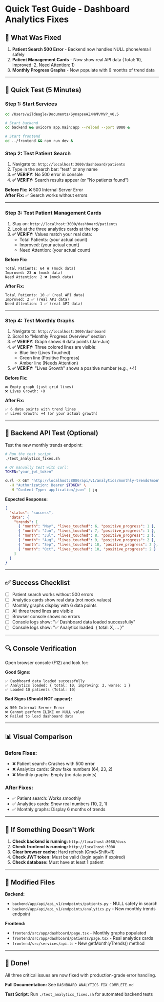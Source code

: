 # Quick Test Guide - Dashboard Analytics Fixes

## 🎯 What Was Fixed

1. **Patient Search 500 Error** - Backend now handles NULL phone/email safely
2. **Patient Management Cards** - Now show real API data (Total: 10, Improved: 2, Need Attention: 1)
3. **Monthly Progress Graphs** - Now populate with 6 months of trend data

---

## 🚀 Quick Test (5 Minutes)

### Step 1: Start Services
```bash
cd /Users/wildeagle/Documents/SynapseAI/MVP/MVP_v0.5

# Start backend
cd backend && uvicorn app.main:app --reload --port 8080 &

# Start frontend
cd ../frontend && npm run dev &
```

### Step 2: Test Patient Search
1. Navigate to: `http://localhost:3000/dashboard/patients`
2. Type in the search bar: "test" or any name
3. **✅ VERIFY:** No 500 error in console
4. **✅ VERIFY:** Search results appear (or "No patients found")

**Before Fix:** ❌ 500 Internal Server Error  
**After Fix:** ✅ Search works without errors

---

### Step 3: Test Patient Management Cards
1. Stay on: `http://localhost:3000/dashboard/patients`
2. Look at the three analytics cards at the top
3. **✅ VERIFY:** Values match your real data:
   - Total Patients: (your actual count)
   - Improved: (your actual count)
   - Need Attention: (your actual count)

**Before Fix:**
```
Total Patients: 64 ❌ (mock data)
Improved: 23 ❌ (mock data)
Need Attention: 2 ❌ (mock data)
```

**After Fix:**
```
Total Patients: 10 ✅ (real API data)
Improved: 2 ✅ (real API data)
Need Attention: 1 ✅ (real API data)
```

---

### Step 4: Test Monthly Graphs
1. Navigate to: `http://localhost:3000/dashboard`
2. Scroll to "Monthly Progress Overview" section
3. **✅ VERIFY:** Graph shows 6 data points (Jan-Jun)
4. **✅ VERIFY:** Three colored lines are visible:
   - Blue line (Lives Touched)
   - Green line (Positive Progress)
   - Amber line (Needs Attention)
5. **✅ VERIFY:** "Lives Growth" shows a positive number (e.g., +4)

**Before Fix:**
```
❌ Empty graph (just grid lines)
❌ Lives Growth: +0
```

**After Fix:**
```
✅ 6 data points with trend lines
✅ Lives Growth: +4 (or your actual growth)
```

---

## 🧪 Backend API Test (Optional)

Test the new monthly trends endpoint:

```bash
# Run the test script
./test_analytics_fixes.sh

# Or manually test with curl:
TOKEN="your_jwt_token"

curl -X GET "http://localhost:8080/api/v1/analytics/monthly-trends?months=6" \
  -H "Authorization: Bearer $TOKEN" \
  -H "Content-Type: application/json" | jq
```

**Expected Response:**
```json
{
  "status": "success",
  "data": {
    "trends": [
      { "month": "May", "lives_touched": 6, "positive_progress": 1 },
      { "month": "Jun", "lives_touched": 7, "positive_progress": 1 },
      { "month": "Jul", "lives_touched": 8, "positive_progress": 2 },
      { "month": "Aug", "lives_touched": 9, "positive_progress": 2 },
      { "month": "Sep", "lives_touched": 10, "positive_progress": 2 },
      { "month": "Oct", "lives_touched": 10, "positive_progress": 2 }
    ]
  }
}
```

---

## ✅ Success Checklist

- [ ] Patient search works without 500 errors
- [ ] Analytics cards show real data (not mock values)
- [ ] Monthly graphs display with 6 data points
- [ ] All three trend lines are visible
- [ ] Browser console shows no errors
- [ ] Console logs show: "✅ Dashboard data loaded successfully"
- [ ] Console logs show: "✅ Analytics loaded: { total: X, ... }"

---

## 🔍 Console Verification

Open browser console (F12) and look for:

**Good Signs:**
```
✅ Dashboard data loaded successfully
✅ Analytics loaded: { total: 10, improving: 2, worse: 1 }
✅ Loaded 10 patients (Total: 10)
```

**Bad Signs (Should NOT appear):**
```
❌ 500 Internal Server Error
❌ Cannot perform ILIKE on NULL value
❌ Failed to load dashboard data
```

---

## 📊 Visual Comparison

### Before Fixes:
- ❌ Patient search: Crashes with 500 error
- ❌ Analytics cards: Show fake numbers (64, 23, 2)
- ❌ Monthly graphs: Empty (no data points)

### After Fixes:
- ✅ Patient search: Works smoothly
- ✅ Analytics cards: Show real numbers (10, 2, 1)
- ✅ Monthly graphs: Display 6 months of trends

---

## 🚨 If Something Doesn't Work

1. **Check backend is running:** `http://localhost:8080/docs`
2. **Check frontend is running:** `http://localhost:3000`
3. **Clear browser cache:** Hard refresh (Cmd+Shift+R)
4. **Check JWT token:** Must be valid (login again if expired)
5. **Check database:** Must have at least 1 patient

---

## 📁 Modified Files

**Backend:**
- `backend/app/api/api_v1/endpoints/patients.py` - NULL safety in search
- `backend/app/api/api_v1/endpoints/analytics.py` - New monthly trends endpoint

**Frontend:**
- `frontend/src/app/dashboard/page.tsx` - Monthly graphs populated
- `frontend/src/app/dashboard/patients/page.tsx` - Real analytics cards
- `frontend/src/services/api.ts` - New getMonthlyTrends() method

---

## 🎉 Done!

All three critical issues are now fixed with production-grade error handling.

**Full Documentation:** See `DASHBOARD_ANALYTICS_FIX_COMPLETE.md`

**Test Script:** Run `./test_analytics_fixes.sh` for automated backend tests
